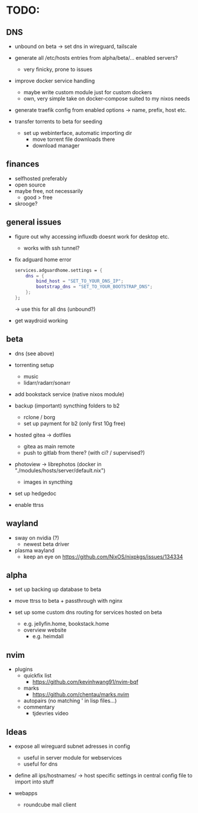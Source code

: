 # TODO:

## DNS

- unbound on beta -> set dns in wireguard, tailscale

- generate all /etc/hosts entries from alpha/beta/... enabled servers?
    - very finicky, prone to issues

- improve docker service handling
    - maybe write custom module just for custom dockers
    - own, very simple take on docker-compose suited to my nixos needs

- generate traefik config from enabled options -> name, prefix, host etc.

- transfer torrents to beta for seeding
    - set up webinterface, automatic importing dir
        - move torrent file downloads there
        - download manager

## finances

- selfhosted preferably
- open source
- maybe free, not necessarily
    - good > free
- skrooge?

## general issues

- figure out why accessing influxdb doesnt work for desktop etc.
    - works with ssh tunnel?

- fix adguard home error

    ```nix
    services.adguardhome.settings = {
        dns = {
            bind_host = "SET_TO_YOUR_DNS_IP";
            bootstrap_dns = "SET_TO_YOUR_BOOTSTRAP_DNS";
        };
    };
    ```

    -> use this for all dns (unbound?)

- get waydroid working

## beta

- dns (see above)

- torrenting setup
    - music
    - lidarr/radarr/sonarr

- add bookstack service (native nixos module)

- backup (important) syncthing folders to b2
    - rclone / borg
    - set up payment for b2 (only first 10g free)

- hosted gitea -> dotfiles
    - gitea as main remote
    - push to gitlab from there? (with ci? / supervised?)

- photoview -> librephotos (docker in "./modules/hosts/server/default.nix")
    - images in syncthing

- set up hedgedoc

- enable ttrss

## wayland

- sway on nvidia (?)
    - newest beta driver
- plasma wayland
    - keep an eye on https://github.com/NixOS/nixpkgs/issues/134334

## alpha

- set up backing up database to beta

- move ttrss to beta + passthrough with nginx

- set up some custom dns routing for services hosted on beta
    - e.g. jellyfin.home, bookstack.home
    - overview website
        - e.g. heimdall

## nvim

- plugins
    - quickfix list
        - https://github.com/kevinhwang91/nvim-bqf
    - marks 
        - https://github.com/chentau/marks.nvim
    - autopairs (no matching ' in lisp files...)
    - commentary
        - tjdevries video

## Ideas

- expose all wireguard subnet adresses in config
    - useful in server module for webservices
    - useful for dns 
- define all ips/hostnames/ -> host specific settings in central config file to import into stuff

- webapps
    - roundcube mail client
